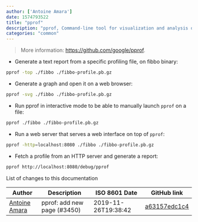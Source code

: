 ```yaml
---
author: ['Antoine Amara']
date: 1574793522
title: "pprof"
description: "pprof, Command-line tool for visualization and analysis of profile data."
categories: "common"
---
```

> More information: <https://github.com/google/pprof>.

- Generate a text report from a specific profiling file, on fibbo binary:

```bash
pprof -top ./fibbo ./fibbo-profile.pb.gz
```

- Generate a graph and open it on a web browser:

```bash
pprof -svg ./fibbo ./fibbo-profile.pb.gz
```

- Run pprof in interactive mode to be able to manually launch `pprof` on a file:

```bash
pprof ./fibbo ./fibbo-profile.pb.gz
```

- Run a web server that serves a web interface on top of `pprof`:

```bash
pprof -http=localhost:8080 ./fibbo ./fibbo-profile.pb.gz
```

- Fetch a profile from an HTTP server and generate a report:

```bash
pprof http://localhost:8080/debug/pprof
```
List of changes to this documentation


Author | Description | ISO 8601 Date | GitHub link
------|-----|-----|-----
[Antoine Amara](mailto:amara.antoine@gmail.com) | pprof: add new page (#3450) | 2019-11-26T19:38:42 | [a63157edc1c4](https://github.com/tldr-pages/tldr/commit/a63157edc1c4b91138693b392b58bc738de8d3a9)

